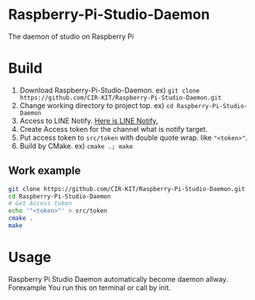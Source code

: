 # Raspberry-Pi-Studio-Daemon
The daemon of studio on Raspberry Pi

# Build

1. Download Raspberry-Pi-Studio-Daemon. ex) `git clone https://github.com/CIR-KIT/Raspberry-Pi-Studio-Daemon.git`
2. Change working directory to project top. ex) `cd Raspberry-Pi-Studio-Daemon`
3. Access to LINE Notify. [Here is LINE Notify.](https://notify-bot.line.me/my/)
4. Create Access token for the channel what is notify target.
5. Put access token to `src/token` with double quote wrap. like `"<token>"`.
6. Build by CMake. ex) `cmake .; make`

## Work example

```bash
git clone https://github.com/CIR-KIT/Raspberry-Pi-Studio-Daemon.git
cd Raspberry-Pi-Studio-Daemon
# Get Access token
echo '"<token>"' > src/token
cmake .
make
```

# Usage

Raspberry Pi Studio Daemon automatically become daemon allway.
Forexample You run this on terminal or call by init.
